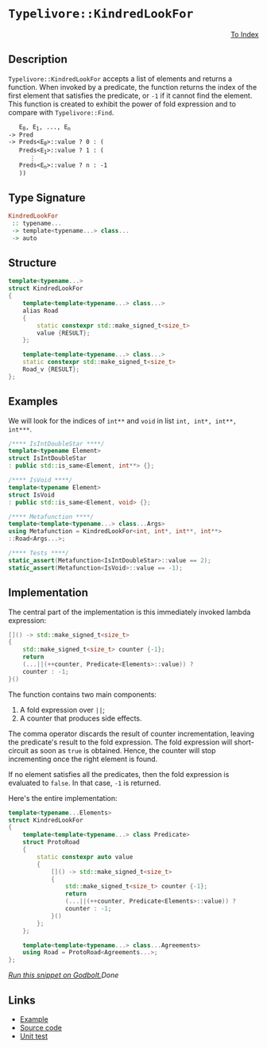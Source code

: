 <!-- Copyright 2024 Feng Mofan
SPDX-License-Identifier: Apache-2.0 -->

# `Typelivore::KindredLookFor`

<p style='text-align: right;'><a href="../../../facilities/metafunctions.md#typelivore-kindred-look-for">To Index</a></p>

## Description

`Typelivore::KindredLookFor` accepts a list of elements and returns a function.
When invoked by a predicate, the function returns the index of the first element that satisfies the predicate, or `-1` if it cannot find the element.
This function is created to exhibit the power of fold expression and to compare with `Typelivore::Find`.

<pre><code>   E<sub>0</sub>, E<sub>1</sub>, ..., E<sub>n</sub>
-> Pred
-> Preds&lt;E<sub>0</sub>&gt;::value ? 0 : (
   Preds&lt;E<sub>1</sub>&gt;::value ? 1 : (
      &vellip;
   Preds&lt;E<sub>n</sub>&gt;::value ? n : -1
   ))</code></pre>

## Type Signature

```Haskell
KindredLookFor
 :: typename...
 -> template<typename...> class...
 -> auto
```

## Structure

```C++
template<typename...>
struct KindredLookFor
{
    template<template<typename...> class...>
    alias Road
    {
        static constexpr std::make_signed_t<size_t>
        value {RESULT};
    };

    template<template<typename...> class...>
    static constexpr std::make_signed_t<size_t>
    Road_v {RESULT};
};
```

## Examples

We will look for the indices of `int**` and `void` in list `int, int*, int**, int***`.

```C++
/**** IsIntDoubleStar ****/
template<typename Element>
struct IsIntDoubleStar
: public std::is_same<Element, int**> {};

/**** IsVoid ****/
template<typename Element>
struct IsVoid
: public std::is_same<Element, void> {};

/**** Metafunction ****/
template<template<typename...> class...Args>
using Metafunction = KindredLookFor<int, int*, int**, int**>
::Road<Args...>;

/**** Tests ****/
static_assert(Metafunction<IsIntDoubleStar>::value == 2);
static_assert(Metafunction<IsVoid>::value == -1);
```

## Implementation

The central part of the implementation is this immediately invoked lambda expression:

```C++
[]() -> std::make_signed_t<size_t>
{
    std::make_signed_t<size_t> counter {-1};
    return
    (...||(++counter, Predicate<Elements>::value)) ? 
    counter : -1;
}()
```

The function contains two main components:

1. A fold expression over `||`;
2. A counter that produces side effects.

The comma operator discards the result of counter incrementation, leaving the predicate's result to the fold expression.
The fold expression will short-circuit as soon as `true` is obtained.
Hence, the counter will stop incrementing once the right element is found.

If no element satisfies all the predicates, then the fold expression is evaluated to `false`. In that case, `-1` is returned.

Here's the entire implementation:

```C++
template<typename...Elements>
struct KindredLookFor
{
    template<template<typename...> class Predicate>
    struct ProtoRoad
    {
        static constexpr auto value
        {
            []() -> std::make_signed_t<size_t>
            {
                std::make_signed_t<size_t> counter {-1};
                return
                (...||(++counter, Predicate<Elements>::value)) ? 
                counter : -1;
            }()
        };
    };

    template<template<typename...> class...Agreements>
    using Road = ProtoRoad<Agreements...>;
};
```

[*Run this snippet on Godbolt.*](https://godbolt.org/#z:OYLghAFBqd5QCxAYwPYBMCmBRdBLAF1QCcAaPECAMzwBtMA7AQwFtMQByARg9KtQYEAysib0QXACx8BBAKoBnTAAUAHpwAMvAFYTStJg1DIApACYAQuYukl9ZATwDKjdAGFUtAK4sGe1wAyeAyYAHI%2BAEaYxCAArAAcpAAOqAqETgwe3r56KWmOAkEh4SxRMQm2mPYFDEIETMQEWT5%2BXJXVGXUNBEVhkdFxiQr1jc05bcPdvSVlgwCUtqhexMjsHAD0AFTbO7t7%2B5vrJhoAgls7ANQAIphJrozIeJgKF7tHp%2BcHX3vvJ8d/ZgAzMFkN4sBcTIC3AQAJ53AD6BGITEICkh2H%2B5mBDFBXnBkLcyGG6CwVHRmI%2B3ypP3%2Bn02FwAkiwkvQ2IImDVXjtfnTqd9fv8CJhmQYhQTYXdmGwAHSy7CsxgENGAjGnYbELwOC4AaWC6GImHQAVQqAA1gAxEiYgDsVlOFwdFyFIo5mHFwpZrvFcMYrEwsul6IuoKYCheygN%2BFEYpV/0dF3VmoIFwjqCIACVUEx0HHHSZbbn4w7Jo5kMGBMNMKoksQLkwvEQLgA3MReN32osO/N2k6dzsmWJWWJXCBzC4AWiDxJAIBYTFNmHhaWAIXQiIJaQAXouCOSO328wX9wei9PZ/PF8vV%2BuoVud0G0F5BNEIbbx1x81dIT2T32DQRlgYQtf0dCAA3zNwIIgaxrEfZ8yBTSM8GjN0oXlYVFWVbAZxbbxMDmMdIXNCFjxA8snyFWsQAnD9AR/EDP1HYD40/b9gNYuiKV7R1nU9GNoQ9UVUOhH0pX9WUHwMMMAxOYADQwwQsOArw0iMC5M2zCFASuRC01QDScyhWT5LZJVwNjTjTg4ntaT5GlKUubBVFYFlMC5bYeTst4uKxEEwTc70ESRFElT3P4HO2RkFAZQQriWCJ6C6WtvNOXihMC302AudDTLCxMtQZaLYvixKRn%2Baiki8BLkITAh0BnPAFCXP0CRyxVSAuYICG2INu2sri6SigA1VA8HQdzDkFQSvShCVMrctrBDypEk2G0ac1OCqqtoGqz0a5q2FahVBA6pt1t6gtrS/SzwrOXYLgAWUweoqCfBwMgm340pmgSXX4uaxPM7BgykhQZOIYAlNOFTgmAR7nqYV6cU5SEdN1Bh9UNY0zUtYgCS6jqus2QnBG2Enus2MKZwMgkTghsGJIsmyIvpAAVZ4lU%2B/4S2Q%2BFQyURoICel63pqAlCpigg4u2zAkvRHDWwC7TUYuMw5jYtV6lLPmw2iAghYRpH3oEcWFBGsb5ZAXC2y066dPfdWbo4BZaE4WJeD8DgtFIVBOEgyxrATJYVgCoEeFIAhNGdhZTTiSRpQ0eIzDMABOFOuFiRP4i4a1rWkV2OEkXgWAkDQNFIT3vd9jheAUEBy8jr3ndIOBYBgRAQCWAhKoIchKDQZk6GiUI/U4VR4gANnHCfJAuYBkDLKRpTMXhDUIEgxr0fhBBEMR2CkGRBEUFR1Cb0hdDaAB3ZEkk4HgXbdj2o59zgAHkGx7i5UCoC5x6nme54LwuEvMwFwIAeEHvQWsWIuBzF4I3LQCwIBIAHkkIeZAKAQFQegkAwApBmD4HQSidcIARGfhEYIDQYR314BQ5gxAYSvwiNoTADgaGkAHqZV%2BDBaDULPlgCIXhgBuDELQOu3BeBYDnEYcQ/C8AGnek2Z4z8qysIbGscOXUqjPx2hEZEDCPBYGfkiPAJcJGkCUcQCIqRMA3GkcAHaRgo4LCoAYSGQ0niX1fpKdh29hCiHEAfPxx81DPwvvoQwxgYKWH0HgCIddIALFQEkGo4jxzElRqYAOlgzBV0scQMayjEntFYTUFwGMxitFIIEYIfRSgDDaHkdIAhKm5FSM0hg0x%2BgxAmFUUpnQRhNE8C0PQdh%2BkCCSj0WpMwGm2EGa0iYgyun1J6QsBQwdVgSAfhwd2Fdn7V1/pPaes956L3jqAiAuB17QLDnAiOziFgIEwNmAYo5SCx0kICaUKdAR5w0JIMwkgJ5l1iBPFO%2BhOBF1ICXQEXBpQTy4BPeIKds4T1iJIDOPyJ57LPtXWu9d7lNyQe3ZBncP4Nj7lg1AkDh6jw4A0FgTZrTjiYCDSJwCU7Sjhd7NeRACn1TaH43egTpDBKUKEs%2BugCHXyYLfCR2zdmV14NXd%2B3cGxfx/n/Y5bK1JcE5dysBEC0FQIhECNW8DnEtxQdS410RKXYKgSgAwRg9VcHLjQWgxDKBkLPnQqh7C/UMKYSwth5jOGKm4bw5%2BAihEiNoGI9hUjImyO9vgBRjglHiJ5aoNRQp2FaILt7XR%2BiYSGLWN7ExZjw6WOsUoOxybYaWtcUwdxnjvGMF8bIYV%2B9RWyBCafb2UqIlOKyVYGJuiElvOSakzg6S6qZOiRYXJyr8mFMnWsvpxs/AQFcAs6pGNlmzEae0moe6mk1EPbMsZW7Jl7uvTUSZl6elzO6HepZ0zulbMWMsTZsCIU7Kfrizghz/6zxDLq/VCcwFXL5aa2FdyEHR1IE8l5MQ3kFyhTCzl/zrSxBTrnQEAKgUYpxVXTg%2BKG6Wtbh3LuPd7U2vQSPNgnAGUAJYAoJsZYmx6ulEJYYq98B8s3oKrtASe2H3kOKgdOgQCAlIDKuV99/2Kv2W/clyZv6/zYxxrjPG%2BPJnAQxk1WJAQIao9amlGD%2B5GYGJxpISR4TcZTvCfT8JVAz0IZ66IJCfXe0DXw8O/ng2lPYeGwQka%2BGpswII4RojxHhyTTI8tkj5H9MzSonNyB1H5ufIW3gxaqFluMQUqtvAa02PrTIxtRK%2BBuLNm2nx5ihViYkL2o%2BUmwmyeHVE7JNgJ3wCSSkjI4j1jTlHdYZdPtV1YHXSUrd5T3DDPGPuo0H6VltPyBkM9J6MhPtGZuh98yltVPvQMqYa2j0vtGMd0Z77iifr/esn9%2B8FWAbIxwLTs92OcebHp10wxoOCZIHB2BFqiWPOeVgND2zMMgFTtKQEgJYiZwxWXRH1okWkeVeR2wBLEMEXeSASQsRvk52tGXeIkh05cCTmYbFBdARvexzXQliDtkryxy/Fn%2BOFiWLSM4SQQA%3D%3D%3D)$Done$

## Links

- [Example](../../../code/facilities/metafunctions/typelivore/kindred_look_for/implementation.hpp)
- [Source code](../../../../conceptrodon/typelivore/kindred_look_for.hpp)
- [Unit test](../../../../tests/unit/metafunctions/typelivore/kindred_look_for.test.hpp)
